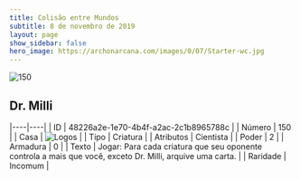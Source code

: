 ```yaml
---
title: Colisão entre Mundos
subtitle: 8 de novembro de 2019
layout: page
show_sidebar: false
hero_image: https://archonarcana.com/images/0/07/Starter-wc.jpg
---
```


![150](https://cdn.keyforgegame.com/media/card_front/pt/452_150_XV92WJJP7FMJ_pt.png)

## Dr. Milli

|----|----|
| ID | 48226a2e-1e70-4b4f-a2ac-2c1b8965788c |
| Número | 150 |
| Casa | ![Logos](https://archonarcana.com/images/thumb/c/ce/Logos.png/22px-Logos.png "Logos") |
| Tipo | Criatura |
| Atributos | Cientista |
| Poder | 2 |
| Armadura | 0 |
| Texto | Jogar: Para cada criatura que seu oponente controla a mais que você, exceto Dr. Milli, arquive uma carta. |
| Raridade | Incomum |
